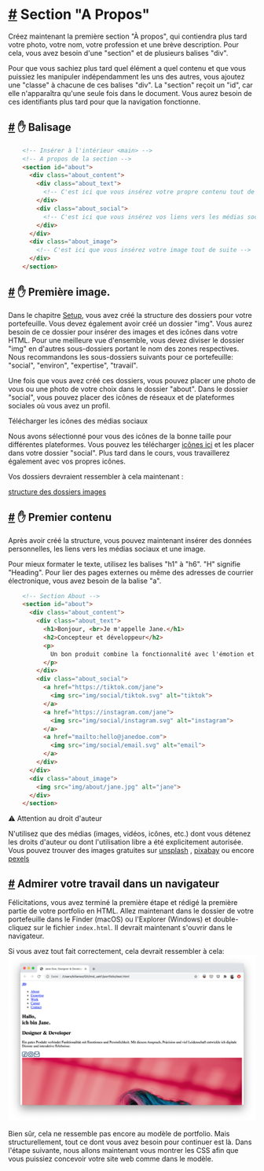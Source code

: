 [#](#section-about-markup) Section "A Propos"
===============================================

Créez maintenant la première section "À propos", qui contiendra plus tard votre photo, votre nom, votre profession et une brève description. Pour cela, vous avez besoin d'une "section" et de plusieurs balises "div".

Pour que vous sachiez plus tard quel élément a quel contenu et que vous puissiez les manipuler indépendamment les uns des autres, vous ajoutez une "classe" à chacune de ces balises "div". La "section" reçoit un "id", car elle n'apparaîtra qu'une seule fois dans le document. Vous aurez besoin de ces identifiants plus tard pour que la navigation fonctionne.

[#](#markup) :hand: Balisage
---------------------------

```html
    <!-- Insérer à l'intérieur <main> -->
    <!-- A propos de la section -->
    <section id="about">
      <div class="about_content">
        <div class="about_text">
          <!-- C'est ici que vous insérez votre propre contenu tout de suite -->
        </div>
        <div class="about_social">
          <!-- C'est ici que vous insérez vos liens vers les médias sociaux tout de suite-->
        </div>
      </div>
      <div class="about_image">
        <!-- C'est ici que vous insérez votre image tout de suite -->
      </div>
    </section>
```

[#](#dépôt-premières-images) :hand: Première image.
-----------------------------------------------------------------

Dans le chapitre [Setup](/guide/02_setup), vous avez créé la structure des dossiers pour votre portefeuille. Vous devez également avoir créé un dossier "img". Vous aurez besoin de ce dossier pour insérer des images et des icônes dans votre HTML. Pour une meilleure vue d'ensemble, vous devez diviser le dossier "img" en d'autres sous-dossiers portant le nom des zones respectives. Nous recommandons les sous-dossiers suivants pour ce portefeuille: "social", "environ", "expertise", "travail".

Une fois que vous avez créé ces dossiers, vous pouvez placer une photo de vous ou une photo de votre choix dans le dossier "about". Dans le dossier "social", vous pouvez placer des icônes de réseaux et de plateformes sociales où vous avez un profil.

Télécharger les icônes des médias sociaux

Nous avons sélectionné pour vous des icônes de la bonne taille pour différentes plateformes. Vous pouvez les télécharger [icônes ici](https://drive.google.com/drive/folders/1Q5IVSFHqrKXXuaijxDA3mlRRhG9h74PT?usp=sharing) et les placer dans votre dossier "social". Plus tard dans le cours, vous travaillerez également avec vos propres icônes.

Vos dossiers devraient ressembler à cela maintenant :

[structure des dossiers images](https://github.com/inetis-ch/viscom-cie1/raw/main/asset/img/img_folder.12f6ae91.png)

[#](#insérer-premier-contenu) :hand: Premier contenu
-------------------------------------------------------------

Après avoir créé la structure, vous pouvez maintenant insérer des données personnelles, les liens vers les médias sociaux et une image.

Pour mieux formater le texte, utilisez les balises "h1" à "h6". "H" signifie "Heading". Pour lier des pages externes ou même des adresses de courrier électronique, vous avez besoin de la balise "a".

```html
    <!-- Section About -->
    <section id="about">
      <div class="about_content">
        <div class="about_text">
          <h1>Bonjour, <br>Je m'appelle Jane.</h1>
          <h2>Concepteur et développeur</h2>
          <p>
            Un bon produit combine la fonctionnalité avec l'émotion et la personnalité. Je développe des services numériques et des expériences interactives avec cette exigence, cette précision et beaucoup de passion.
          </p>
        </div>
        <div class="about_social">
          <a href="https://tiktok.com/jane">
            <img src="img/social/tiktok.svg" alt="tiktok">
          </a>
          <a href="https://instagram.com/jane">
            <img src="img/social/instagram.svg" alt="instagram">
          </a>
          <a href="mailto:hello@janedoe.com">
            <img src="img/social/email.svg" alt="email">
          </a>
        </div>
      </div>
      <div class="about_image">
        <img src="img/about/jane.jpg" alt="jane">
      </div>
    </section>
```
  

:warning: Attention au droit d'auteur

N'utilisez que des médias (images, vidéos, icônes, etc.) dont vous détenez les droits d'auteur ou dont l'utilisation libre a été explicitement autorisée. Vous pouvez trouver des images gratuites sur [unsplash](https://unsplash.com) , [pixabay](https://pixabay.com) ou encore [pexels](https://pexels.com)

[#](#view-in-browser) Admirer votre travail dans un navigateur
---------------------------------------------------

Félicitations, vous avez terminé la première étape et rédigé la première partie de votre portfolio en HTML. Allez maintenant dans le dossier de votre portefeuille dans le Finder (macOS) ou l'Explorer (Windows) et double-cliquez sur le fichier `index.html`. Il devrait maintenant s'ouvrir dans le navigateur.

Si vous avez tout fait correctement, cela devrait ressembler à cela: ![structure des dossiers images](https://github.com/inetis-ch/viscom-cie1/raw/main/asset/img/preview_without_css.88875c77.png)

Bien sûr, cela ne ressemble pas encore au modèle de portfolio. Mais structurellement, tout ce dont vous avez besoin pour continuer est là. Dans l'étape suivante, nous allons maintenant vous montrer les CSS afin que vous puissiez concevoir votre site web comme dans le modèle.
